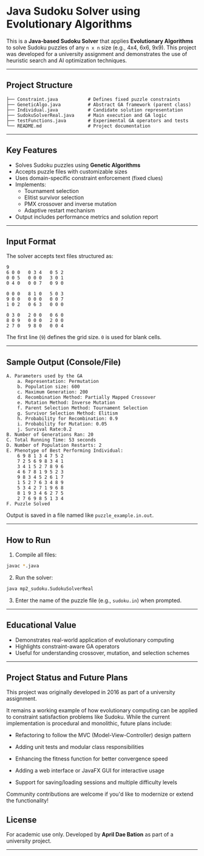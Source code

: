 # Java Sudoku Solver using Evolutionary Algorithms

This is a **Java-based Sudoku Solver** that applies **Evolutionary Algorithms** to solve Sudoku puzzles of any `n x n` size (e.g., 4x4, 6x6, 9x9). This project was developed for a university assignment and demonstrates the use of heuristic search and AI optimization techniques.

---

## Project Structure

```
├── Constraint.java           # Defines fixed puzzle constraints
├── GeneticAlgo.java          # Abstract GA framework (parent class)
├── Individual.java           # Candidate solution representation
├── SudokuSolverReal.java     # Main execution and GA logic
├── testFunctions.java        # Experimental GA operators and tests
└── README.md                 # Project documentation
```

---

## Key Features

- Solves Sudoku puzzles using **Genetic Algorithms**
- Accepts puzzle files with customizable sizes
- Uses domain-specific constraint enforcement (fixed clues)
- Implements:
    - Tournament selection
    - Elitist survivor selection
    - PMX crossover and inverse mutation
    - Adaptive restart mechanism
- Output includes performance metrics and solution report

---

## Input Format

The solver accepts text files structured as:

```
9
6 0 0   0 3 4   0 5 2
0 0 5   0 0 0   3 0 1
0 4 0   0 0 7   0 9 0

0 0 0   8 1 0   5 0 3
9 0 0   0 0 0   0 0 7
1 0 2   0 6 3   0 0 0

0 3 0   2 0 0   0 6 0
8 0 9   0 0 0   2 0 0
2 7 0   9 8 0   0 0 4
```

The first line (`9`) defines the grid size. `0` is used for blank cells.

---

## Sample Output (Console/File)

```
A. Parameters used by the GA 
	a. Representation: Permutation
	b. Population size: 600
	c. Maximum Generation: 200
	d. Recombination Method: Partially Mapped Crossover
	e. Mutation Method: Inverse Mutation
	f. Parent Selection Method: Tournament Selection
	g. Survivor Selection Method: Elitism
	h. Probability for Recombination: 0.9
	i. Probability for Mutation: 0.05
	j. Survival Rate:0.2
B. Number of Generations Ran: 20
C. Total Running Time: 53 seconds
D. Number of Population Restarts: 2
E. Phenotype of Best Performing Individual: 
	6 9 8 1 3 4 7 5 2 
	7 2 5 6 9 8 3 4 1 
	3 4 1 5 2 7 8 9 6 
	4 6 7 8 1 9 5 2 3 
	9 8 3 4 5 2 6 1 7 
	1 5 2 7 6 3 4 8 9 
	5 3 4 2 7 1 9 6 8 
	8 1 9 3 4 6 2 7 5 
	2 7 6 9 8 5 1 3 4 
F. Puzzle Solved

```

Output is saved in a file named like `puzzle_example.in.out`.

---

## How to Run

1. Compile all files:
```bash
javac *.java
```

2. Run the solver:
```bash
java mp2_sudoku.SudokuSolverReal
```

3. Enter the name of the puzzle file (e.g., `sudoku.in`) when prompted.

---

## Educational Value

- Demonstrates real-world application of evolutionary computing
- Highlights constraint-aware GA operators
- Useful for understanding crossover, mutation, and selection schemes

---

## Project Status and Future Plans

This project was originally developed in 2016 as part of a university assignment.

It remains a working example of how evolutionary computing can be applied to constraint satisfaction problems like Sudoku. While the current implementation is procedural and monolithic, future plans include:

- Refactoring to follow the MVC (Model-View-Controller) design pattern

- Adding unit tests and modular class responsibilities

- Enhancing the fitness function for better convergence speed

- Adding a web interface or JavaFX GUI for interactive usage

- Support for saving/loading sessions and multiple difficulty levels

Community contributions are welcome if you'd like to modernize or extend the functionality!

## License

For academic use only. Developed by **April Dae Bation** as part of a university project.

---
